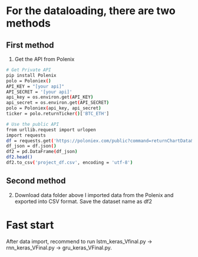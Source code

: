 # For the dataloading, there are two methods

## First method

1. Get the API from Polenix
```bash
# Get Private API
pip install Polenix
polo = Poloniex()
API_KEY = "[your api]"
API_SECRET = '[your api]'
api_key = os.environ.get(API_KEY)
api_secret = os.environ.get(API_SECRET)
polo = Poloniex(api_key, api_secret)
ticker = polo.returnTicker()['BTC_ETH']

# Use the public API
from urllib.request import urlopen
import requests
df = requests.get('https://poloniex.com/public?command=returnChartData&currencyPair=USDT_BTC&start=1405699200&end=9999999999&period=14400')
df_json = df.json()
df2 = pd.DataFrame(df_json)
df2.head()
df2.to_csv('project_df.csv', encoding = 'utf-8')
````

## Second method
2. Download data folder above
I imported data from the Polenix and exported into CSV format. Save the dataset name as df2

# Fast start
After data import, recommend to run lstm_keras_Vfinal.py -> rnn_keras_VFinal.py -> gru_keras_VFinal.py.
